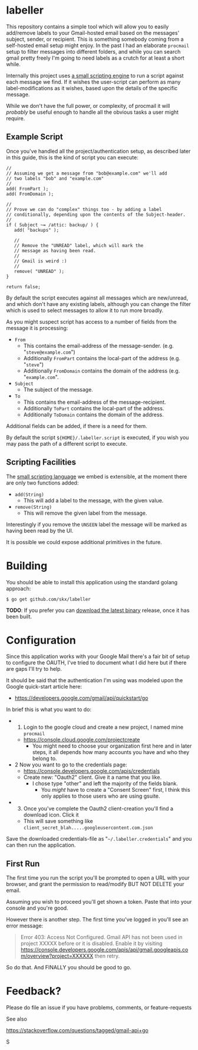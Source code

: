 # labeller

This repository contains a simple tool which will allow you to easily add/remove labels to your Gmail-hosted email based on the messages' subject, sender, or recipient.  This is something somebody coming from a self-hosted email setup might enjoy.  In the past I had an elaborate `procmail` setup to filter messages into different folders, and while you can search gmail pretty freely I'm going to need labels as a crutch for at least a short while.

Internally this project uses [a small scripting engine](https://github.com/skx/evalfilter) to run a script against each message we find.  If it wishes the user-script can perform as many label-modifications as it wishes, based upon the details of the specific message.

While we don't have the full power, or complexity, of procmail it will _probably_ be useful enough to handle all the obvious tasks a user might require.



## Example Script

Once you've handled all the project/authentication setup, as described later in this guide, this is the kind of script you can execute:

```
//
// Assuming we get a message from "bob@example.com" we'll add
// two labels "bob" and "example.com"
//
add( FromPart );
add( FromDomain );

//
// Prove we can do "complex" things too - by adding a label
// conditionally, depending upon the contents of the Subject-header.
//
if ( Subject ~= /attic: backup/ ) {
   add( "backups" );

   //
   // Remove the "UNREAD" label, which will mark the
   // message as having been read.
   //
   // Gmail is weird :)
   //
   remove( "UNREAD" );
}

return false;
```

By default the script executes against all messages which are new/unread, and which don't have any existing labels, although you can change the filter which is used to select messages to allow it to run more broadly.

As you might suspect script has access to a number of fields from the message it is processing:

* `From`
  * This contains the email-address of the message-sender.  (e.g. "`steve@example.com`")
  * Additionally `FromPart` contains the local-part of the address (e.g. "`steve`")
  * Additionally `FromDomain` contains the domain of the address (e.g. "`example.com`".
* `Subject`
  * The subject of the message.
* `To`
  * This contains the email-address of the message-recipient.
  * Additionally `ToPart` contains the local-part of the address.
  * Additionally `ToDomain` contains the domain of the address.

Additional fields can be added, if there is a need for them.

By default the script `${HOME}/.labeller.script` is executed, if you wish you may pass the path of a different script to execute.




## Scripting Facilities

The [small scripting language](https://github.com/skx/evalfilter/) we embed is extensible, at the moment there are only two functions added:

* `add(String)`
  * This will add a label to the message, with the given value.
* `remove(String)`
  * This will remove the given label from the message.

Interestingly if you remove the `UNSEEN` label the message will be marked as having been read by the UI.

It is possible we could expose additional primitives in the future.




# Building

You should be able to install this application using the standard golang approach:

    $ go get github.com/skx/labeller

**TODO**: If you prefer you can [download the latest binary](http://github.com/skx/labeller/releases) release, once it has been built.




# Configuration

Since this application works with your Google Mail there's a fair bit of setup to configure the OAUTH, I've tried to document what I did here but if there are gaps I'll try to help.

It should be said that the authentication I'm using was modeled upon the Google quick-start article here:

* https://developers.google.com/gmail/api/quickstart/go

In brief this is what you want to do:

* 1. Login to the google cloud and create a new project, I named mine `procmail`
  * https://console.cloud.google.com/projectcreate
    * You might need to choose your organization first here and in later steps, it all depends how many accounts you have and who they belong to.
* 2 Now you want to go to the credentials page:
  * https://console.developers.google.com/apis/credentials
  * Create new: "Oauth2" client.  Give it a name that you like.
    * I chose type "other" and left the majority of the fields blank.
      * You _might_ have to create a "Consent Screen" first, I think this only applies to those users who are using gsuite.
* 3. Once you've complete the Oauth2 client-creation you'll find a download icon.  Click it
  * This will save something like `client_secret_blah.....googleusercontent.com.json`

Save the downloaded credentials-file as "`~/.labeller.credentials`" and you can then run the application.




## First Run

The first time you run the script you'll be prompted to open a URL with your browser, and grant the permission to read/modify BUT NOT DELETE your email.

Assuming you wish to proceed you'll get shown a token.  Paste that into your console and you're good.

However there is another step.  The first time you've logged in you'll see an error message:

> Error 403: Access Not Configured.
> Gmail API has not been used in project XXXXX before or it is disabled.
>Enable it by visiting https://console.developers.google.com/apis/api/gmail.googleapis.com/overview?project=XXXXXX then retry.

So do that.  And FINALLY you should be good to go.




# Feedback?

Please do file an issue if you have problems, comments, or feature-requests

See also

https://stackoverflow.com/questions/tagged/gmail-api+go


S

